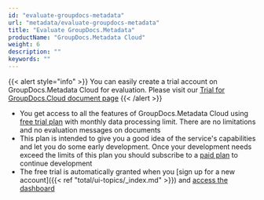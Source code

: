 ```yaml
---
id: "evaluate-groupdocs-metadata"
url: "metadata/evaluate-groupdocs-metadata"
title: "Evaluate GroupDocs.Metadata"
productName: "GroupDocs.Metadata Cloud"
weight: 6
description: ""
keywords: ""
---
```


{{< alert style="info" >}}
You can easily create a trial account on GroupDocs.Metadata Cloud for evaluation. Please visit our [Trial for GroupDocs.Cloud document page](https://purchase.groupdocs.cloud/trial)
{{< /alert >}}

* You get access to all the features of GroupDocs.Metadata Cloud using [free trial plan](https://purchase.groupdocs.cloud/trial) with monthly data processing limit. There are no limitations and no evaluation messages on documents
* This plan is intended to give you a good idea of the service's capabilities and let you do some early development. Once your development needs exceed the limits of this plan you should subscribe to a [paid plan](https://purchase.groupdocs.cloud/pricing) to continue development
* The free trial is automatically granted when you [sign up for a new account]({{< ref "total/ui-topics/_index.md" >}}) and [access the dashboard](https://dashboard.groupdocs.cloud/)